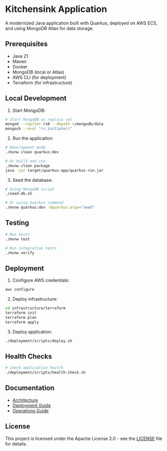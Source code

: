 # Kitchensink Application

A modernized Java application built with Quarkus, deployed on AWS ECS, and using MongoDB Atlas for data storage.

## Prerequisites

- Java 21
- Maven
- Docker
- MongoDB (local or Atlas)
- AWS CLI (for deployment)
- Terraform (for infrastructure)

## Local Development

1. Start MongoDB:
```bash
# Start MongoDB as replica set
mongod --replSet rs0 --dbpath ~/mongodb/data
mongosh --eval "rs.initiate()"
```

2. Run the application:
```bash
# Development mode
./mvnw clean quarkus:dev

# Or build and run
./mvnw clean package
java -jar target/quarkus-app/quarkus-run.jar
```

3. Seed the database:
```bash
# Using MongoDB script
./seed-db.sh

# Or using Quarkus command
./mvnw quarkus:dev -Dquarkus.args="seed"
```

## Testing

```bash
# Run tests
./mvnw test

# Run integration tests
./mvnw verify
```

## Deployment

1. Configure AWS credentials:
```bash
aws configure
```

2. Deploy infrastructure:
```bash
cd infrastructure/terraform
terraform init
terraform plan
terraform apply
```

3. Deploy application:
```bash
./deployment/scripts/deploy.sh
```

## Health Checks

```bash
# Check application health
./deployment/scripts/health-check.sh
```

## Documentation

- [Architecture](docs/architecture/README.md)
- [Deployment Guide](docs/deployment/README.md)
- [Operations Guide](docs/operations/README.md)

## License

This project is licensed under the Apache License 2.0 - see the [LICENSE](LICENSE) file for details.
